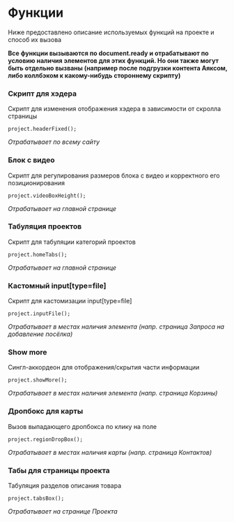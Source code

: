 # Функции

Ниже предоставлено описание используемых функций на проекте и способ их вызова

**Все функции вызываются по document.ready и отрабатывают по условию наличия элементов для этих функций. Но они также могут быть отдельно вызваны (например после подгрузки контента Аяксом, либо коллбэком к какому-нибудь стороннему скрипту)**

### Скрипт для хэдера

Скрипт для изменения отображения хэдера в зависимости от скролла страницы

```
project.headerFixed();
```
*Отрабатывает по всему сайту*
### Блок с видео

Скрипт для регулирования размеров блока с видео и корректного его позиционирования

```
project.videoBoxHeight();
```
*Отрабатывает на главной странице*
### Табуляция проектов

Скрипт для табуляции категорий проектов

```
project.homeTabs();
```
*Отрабатывает на главной странице*
### Кастомный input[type=file]

Скрипт для кастомизации input[type=file]

```
project.inputFile();
```
*Отрабатывает в местах наличия элемента (напр. страница Запроса на добавление посёлка)*
### Show more

Сингл-аккордеон для отображения/скрытия части информации

```
project.showMore();
```
*Отрабатывает в местах наличия элемента (напр. страница Корзины)*

### Дропбокс для карты

Вызов выпадающего дропбокса по клику на поле

```
project.regionDropBox();
```
*Отрабатывает в местах наличия карты (напр. страница Контактов)*

### Табы для страницы проекта

Табуляция разделов описания товара

```
project.tabsBox();
```
*Отрабатывает на странице Проекта*